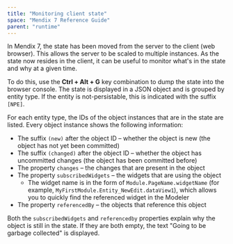 ```yaml
---
title: "Monitoring client state"
space: "Mendix 7 Reference Guide"
parent: "runtime"
---
```


In Mendix 7, the state has been moved from the server to the client (web browser). This allows the server to be scaled to multiple instances. As the state now resides in the client, it can be useful to monitor what's in the state and why at a given time.

To do this, use the **Ctrl + Alt + G** key combination to dump the state into the browser console. The state is displayed in a JSON object and is grouped by entity type. If the entity is not-persistable, this is indicated with the suffix `[NPE]`.

For each entity type, the IDs of the object instances that are in the state are listed. Every object instance shows the following information:

* The suffix `(new)` after the object ID – whether the object is new (the object has not yet been committed)
* The suffix `(changed)` after the object ID – whether the object has uncommitted changes (the object has been committed before)
* The property `changes` – the changes that are present in the object
* The property `subscribedWidgets` – the widgets that are using the object
  * The widget name is in the form of `Module.PageName.widgetName` (for example, `MyFirstModule.Entity_NewEdit.dataView1`), which allows you to quickly find the referenced widget in the Modeler
* The property `referencedBy` – the objects that reference this object

Both the `subscribedWidgets` and `referencedby` properties explain why the object is still in the state. If they are both empty, the text "Going to be garbage collected" is displayed.
